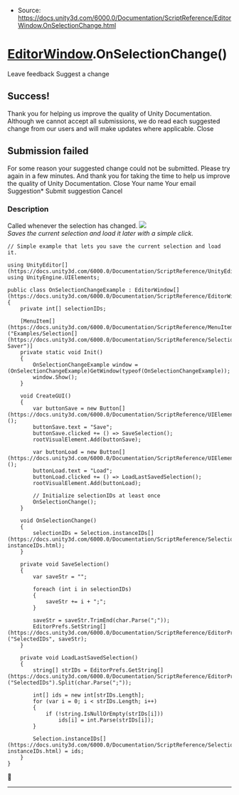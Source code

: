 * Source: https://docs.unity3d.com/6000.0/Documentation/ScriptReference/EditorWindow.OnSelectionChange.html

#  [EditorWindow](https://docs.unity3d.com/6000.0/Documentation/ScriptReference/EditorWindow.html).OnSelectionChange()
Leave feedback
Suggest a change
## Success!
Thank you for helping us improve the quality of Unity Documentation. Although we cannot accept all submissions, we do read each suggested change from our users and will make updates where applicable.
Close
## Submission failed
For some reason your suggested change could not be submitted. Please <a>try again</a> in a few minutes. And thank you for taking the time to help us improve the quality of Unity Documentation.
Close
Your name Your email Suggestion* Submit suggestion
Cancel
### Description
Called whenever the selection has changed.
![](https://docs.unity3d.com/6000.0/Documentation/StaticFiles/ScriptRefImages/SelectionChange.png)   
_Saves the current selection and load it later with a simple click._
```
// Simple example that lets you save the current selection and load it.

using UnityEditor[](https://docs.unity3d.com/6000.0/Documentation/ScriptReference/UnityEditor.html);
using UnityEngine.UIElements;

public class OnSelectionChangeExample : EditorWindow[](https://docs.unity3d.com/6000.0/Documentation/ScriptReference/EditorWindow.html)
{
    private int[] selectionIDs;

    [MenuItem[](https://docs.unity3d.com/6000.0/Documentation/ScriptReference/MenuItem.html)("Examples/Selection[](https://docs.unity3d.com/6000.0/Documentation/ScriptReference/Selection.html) Saver")]
    private static void Init()
    {
        OnSelectionChangeExample window = (OnSelectionChangeExample)GetWindow(typeof(OnSelectionChangeExample));
        window.Show();
    }

    void CreateGUI()
    {
        var buttonSave = new Button[](https://docs.unity3d.com/6000.0/Documentation/ScriptReference/UIElements.Button.html)();
        buttonSave.text = "Save";
        buttonSave.clicked += () => SaveSelection();
        rootVisualElement.Add(buttonSave);
        
        var buttonLoad = new Button[](https://docs.unity3d.com/6000.0/Documentation/ScriptReference/UIElements.Button.html)();
        buttonLoad.text = "Load";
        buttonLoad.clicked += () => LoadLastSavedSelection();
        rootVisualElement.Add(buttonLoad);

        // Initialize selectionIDs at least once
        OnSelectionChange();
    }

    void OnSelectionChange()
    {
        selectionIDs = Selection.instanceIDs[](https://docs.unity3d.com/6000.0/Documentation/ScriptReference/Selection-instanceIDs.html);
    }

    private void SaveSelection()
    {
        var saveStr = "";

        foreach (int i in selectionIDs)
        {
            saveStr += i + ";";
        }

        saveStr = saveStr.TrimEnd(char.Parse(";"));
        EditorPrefs.SetString[](https://docs.unity3d.com/6000.0/Documentation/ScriptReference/EditorPrefs.SetString.html)("SelectedIDs", saveStr);
    }

    private void LoadLastSavedSelection()
    {
        string[] strIDs = EditorPrefs.GetString[](https://docs.unity3d.com/6000.0/Documentation/ScriptReference/EditorPrefs.GetString.html)("SelectedIDs").Split(char.Parse(";"));

        int[] ids = new int[strIDs.Length];
        for (var i = 0; i < strIDs.Length; i++)
        {
            if (!string.IsNullOrEmpty(strIDs[i]))
                ids[i] = int.Parse(strIDs[i]);
        }

        Selection.instanceIDs[](https://docs.unity3d.com/6000.0/Documentation/ScriptReference/Selection-instanceIDs.html) = ids;
    }
}

```

* * *
